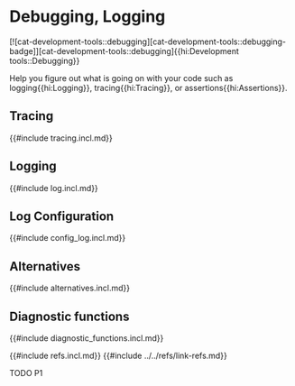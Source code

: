 # Debugging, Logging

[![cat-development-tools::debugging][cat-development-tools::debugging-badge]][cat-development-tools::debugging]{{hi:Development tools::Debugging}}

Help you figure out what is going on with your code such as logging{{hi:Logging}}, tracing{{hi:Tracing}}, or assertions{{hi:Assertions}}.

## Tracing

{{#include tracing.incl.md}}

## Logging

{{#include log.incl.md}}

## Log Configuration

{{#include config_log.incl.md}}

## Alternatives

{{#include alternatives.incl.md}}

## Diagnostic functions

{{#include diagnostic_functions.incl.md}}

{{#include refs.incl.md}}
{{#include ../../refs/link-refs.md}}

<div class="hidden">
TODO P1
</div>
